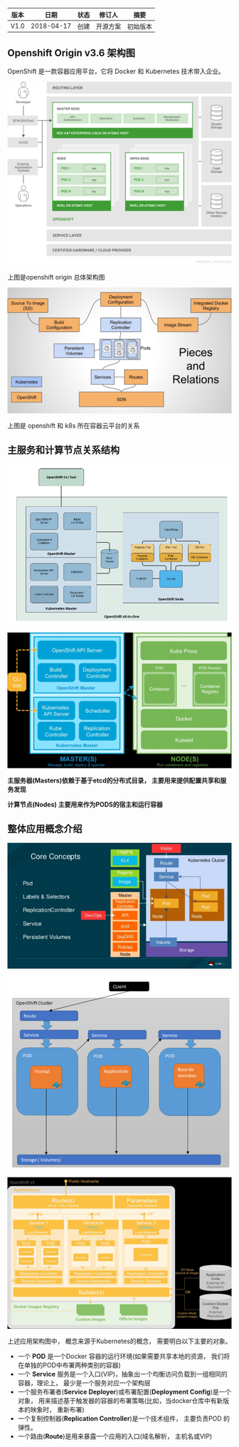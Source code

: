 | 版本   |   日期   |   状态  | 修订人    |    摘要   |
| ------ | ----- | ----- | ------- | ------ |
| V1.0  | 2018-04-17  | 创建  |  开源方案   |    初始版本  |


## Openshift  Origin v3.6 架构图

OpenShift 是一款容器应用平台，它将 Docker 和 Kubernetes 技术带入企业。

 ![image](https://github.com/jinyuchen724/openshift/raw/master/架构介绍/architecture_overview.png)
 
上图是openshift origin 总体架构图

![image](https://github.com/jinyuchen724/openshift/raw/master/架构介绍/openshift_k8s.jpg)

上图是 openshift 和 k8s 所在容器云平台的关系

## 主服务和计算节点关系结构

![image](https://github.com/jinyuchen724/openshift/raw/master/架构介绍/all_in_one.png)

![image](https://github.com/jinyuchen724/openshift/raw/master/架构介绍/master-node.jpg)

**主服务器(Masters)依赖于基于etcd的分布式目录， 主要用来提供配置共享和服务发现**

**计算节点(Nodes) 主要用来作为PODS的宿主和运行容器**

## 整体应用概念介绍

![image](https://github.com/jinyuchen724/openshift/raw/master/架构介绍/openshift-app2.jpg)

![image](https://github.com/jinyuchen724/openshift/raw/master/架构介绍/opensift_app.png)

![image](https://github.com/jinyuchen724/openshift/raw/master/架构介绍/k8s_arch.jpg)

上述应用架构图中， 概念来源于Kubernetes的概念， 需要明白以下主要的对象。

- 一个 **POD** 是一个Docker 容器的运行环境(如果需要共享本地的资源， 我们将在单独的POD中布署两种类别的容器)
- 一个 **Service** 服务是一个入口(VIP)，抽象出一个均衡访问负载到一组相同的容器，理论上， 最少是一个服务对应一个架构层
- 一个服务布署者(**Service Deployer**)或布署配置(**Deployment Config**)是一个对象， 用来描述基于触发器的容器的布署策略(比如，当docker仓库中有新版本的映象时， 重新布署)
- 一个复制控制器(**Replication Controller**)是一个技术组件， 主要负责POD 的弹性。
- 一个路由(**Route**)是用来暴露一个应用的入口(域名解析， 主机名或VIP)

